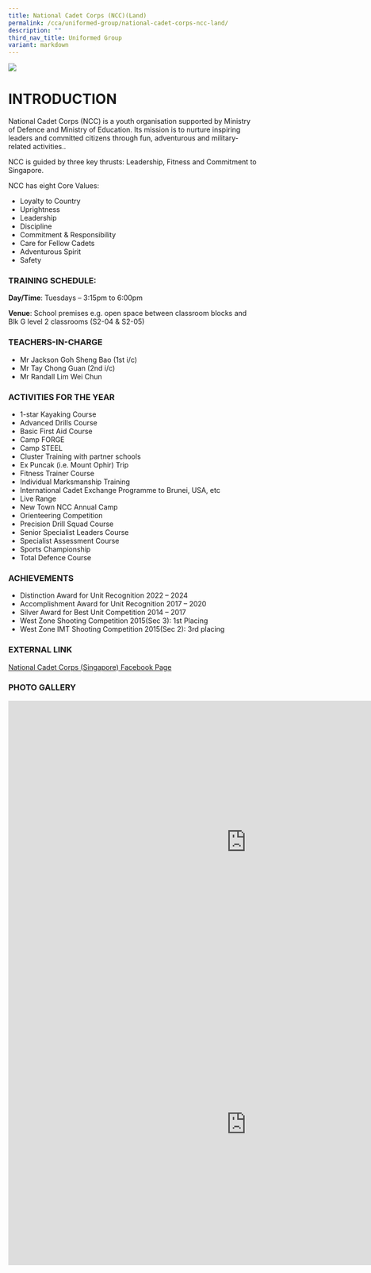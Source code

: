 ```yaml
---
title: National Cadet Corps (NCC)(Land)
permalink: /cca/uniformed-group/national-cadet-corps-ncc-land/
description: ""
third_nav_title: Uniformed Group
variant: markdown
---
```

![](/images/IMG_9844.jpg)

# INTRODUCTION
National Cadet Corps (NCC) is a youth organisation supported by Ministry of Defence and Ministry of Education. Its mission is to nurture inspiring leaders and committed citizens through fun, adventurous and military-related activities..


NCC is guided by three key thrusts: Leadership, Fitness and Commitment to Singapore.

NCC has eight Core Values:
* Loyalty to Country
* Uprightness
* Leadership
* Discipline
* Commitment &amp; Responsibility
* Care for Fellow Cadets
* Adventurous Spirit
* Safety

### TRAINING SCHEDULE:

**Day/Time**: Tuesdays – 3:15pm to 6:00pm

**Venue**: School premises e.g. open space between classroom blocks and Blk G level 2 classrooms (S2-04 &amp; S2-05)

### TEACHERS-IN-CHARGE

*   Mr Jackson Goh Sheng Bao (1st i/c)
*   Mr Tay Chong Guan (2nd i/c)
*   Mr Randall Lim Wei Chun

### ACTIVITIES FOR THE YEAR

* 1-star Kayaking Course
* Advanced Drills Course
* Basic First Aid Course
* Camp FORGE
* Camp STEEL
* Cluster Training with partner schools
* Ex Puncak (i.e. Mount Ophir) Trip
* Fitness Trainer Course
* Individual Marksmanship Training
* International Cadet Exchange Programme to Brunei, USA, etc
* Live Range
* New Town NCC Annual Camp
* Orienteering Competition
* Precision Drill Squad Course
* Senior Specialist Leaders Course
* Specialist Assessment Course
* Sports Championship
* Total Defence Course

### ACHIEVEMENTS

*  Distinction Award for Unit Recognition 2022 – 2024
*  Accomplishment Award for Unit Recognition 2017 – 2020
*  Silver Award for Best Unit Competition 2014 – 2017
*  West Zone Shooting Competition 2015(Sec 3): 1st Placing
*  West Zone IMT Shooting Competition 2015(Sec 2): 3rd placing

### EXTERNAL LINK
[National Cadet Corps (Singapore) Facebook Page](https://www.facebook.com/sgncc.hq/)

### PHOTO GALLERY


<iframe src="https://docs.google.com/presentation/d/e/2PACX-1vQm9lImj-Kf3LNo6sdhcu9qSC_1SkaD41wMC5BNGY4594PT0zxG42PhO7UKaWwYCYWPzNjnUbICMKT9/embed?start=false&amp;loop=false&amp;delayms=3000" frameborder="0" width="960" height="569" allowfullscreen="true"></iframe>

<iframe src="https://docs.google.com/presentation/d/e/2PACX-1vQKzw81AG8yYo4rw7IA-kK0JsUGSzlueV1jF0AKGzhqIH4G7Wcht1J0VOyKrHY6MBjnRWXTX-GvTpNe/embed?start=false&amp;loop=false&amp;delayms=3000" frameborder="0" width="960" height="569" allowfullscreen="true"></iframe>